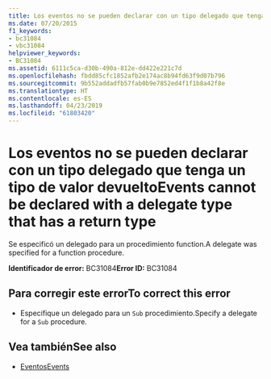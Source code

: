 ```yaml
---
title: Los eventos no se pueden declarar con un tipo delegado que tenga un tipo de valor devuelto
ms.date: 07/20/2015
f1_keywords:
- bc31084
- vbc31084
helpviewer_keywords:
- BC31084
ms.assetid: 6111c5ca-d30b-490a-812e-dd422e221c7d
ms.openlocfilehash: fbdd85cfc1852afb2e174ac8b94fd63f9d07b796
ms.sourcegitcommit: 9b552addadfb57fab0b9e7852ed4f1f1b8a42f8e
ms.translationtype: HT
ms.contentlocale: es-ES
ms.lasthandoff: 04/23/2019
ms.locfileid: "61803420"
---
```

# <a name="events-cannot-be-declared-with-a-delegate-type-that-has-a-return-type"></a><span data-ttu-id="e6962-102">Los eventos no se pueden declarar con un tipo delegado que tenga un tipo de valor devuelto</span><span class="sxs-lookup"><span data-stu-id="e6962-102">Events cannot be declared with a delegate type that has a return type</span></span>
<span data-ttu-id="e6962-103">Se especificó un delegado para un procedimiento function.</span><span class="sxs-lookup"><span data-stu-id="e6962-103">A delegate was specified for a function procedure.</span></span>  
  
 <span data-ttu-id="e6962-104">**Identificador de error:** BC31084</span><span class="sxs-lookup"><span data-stu-id="e6962-104">**Error ID:** BC31084</span></span>  
  
## <a name="to-correct-this-error"></a><span data-ttu-id="e6962-105">Para corregir este error</span><span class="sxs-lookup"><span data-stu-id="e6962-105">To correct this error</span></span>  
  
- <span data-ttu-id="e6962-106">Especifique un delegado para un `Sub` procedimiento.</span><span class="sxs-lookup"><span data-stu-id="e6962-106">Specify a delegate for a `Sub` procedure.</span></span>  
  
## <a name="see-also"></a><span data-ttu-id="e6962-107">Vea también</span><span class="sxs-lookup"><span data-stu-id="e6962-107">See also</span></span>

- [<span data-ttu-id="e6962-108">Eventos</span><span class="sxs-lookup"><span data-stu-id="e6962-108">Events</span></span>](../../../visual-basic/programming-guide/language-features/events/index.md)
